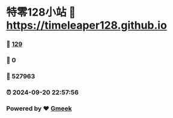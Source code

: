 # 特零128小站 :link: https://timeleaper128.github.io 
### :page_facing_up: [129](https://timeleaper128.github.io/tag.html) 
### :speech_balloon: 0 
### :hibiscus: 527963 
### :alarm_clock: 2024-09-20 22:57:56 
### Powered by :heart: [Gmeek](https://github.com/Meekdai/Gmeek)
